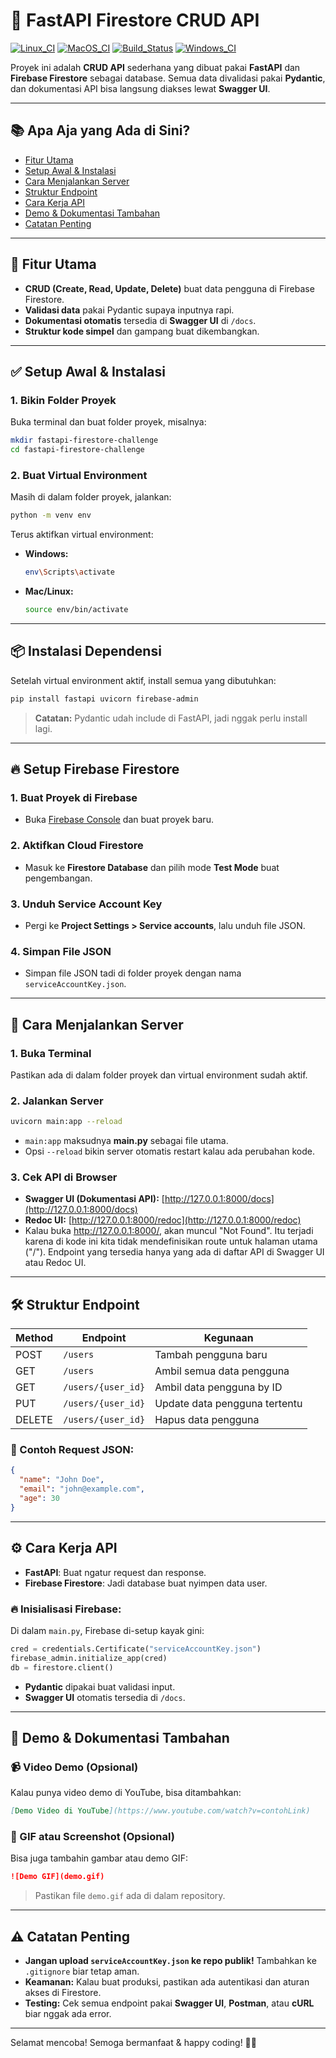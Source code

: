 # 🚀 FastAPI Firestore CRUD API

[![Linux_CI](https://img.shields.io/badge/Linux--CI-passing-brightgreen)](#) 
[![MacOS_CI](https://img.shields.io/badge/MacOS--CI-passing-brightgreen)](#) 
[![Build_Status](https://img.shields.io/badge/build-passing-brightgreen)](#) 
[![Windows_CI](https://img.shields.io/badge/Windows--CI-passing-brightgreen)](#)  


Proyek ini adalah **CRUD API** sederhana yang dibuat pakai **FastAPI** dan **Firebase Firestore** sebagai database. Semua data divalidasi pakai **Pydantic**, dan dokumentasi API bisa langsung diakses lewat **Swagger UI**.

---

## 📚 Apa Aja yang Ada di Sini?

- [Fitur Utama](#fitur-utama)
- [Setup Awal & Instalasi](#setup-awal--instalasi)
- [Cara Menjalankan Server](#cara-menjalankan-server)
- [Struktur Endpoint](#struktur-endpoint)
- [Cara Kerja API](#cara-kerja-api)
- [Demo & Dokumentasi Tambahan](#demo--dokumentasi-tambahan)
- [Catatan Penting](#catatan-penting)

---

## 🚀 Fitur Utama

- **CRUD (Create, Read, Update, Delete)** buat data pengguna di Firebase Firestore.
- **Validasi data** pakai Pydantic supaya inputnya rapi.
- **Dokumentasi otomatis** tersedia di **Swagger UI** di `/docs`.
- **Struktur kode simpel** dan gampang buat dikembangkan.

---

## ✅ Setup Awal & Instalasi

### 1. Bikin Folder Proyek

Buka terminal dan buat folder proyek, misalnya:

```bash
mkdir fastapi-firestore-challenge
cd fastapi-firestore-challenge
```

### 2. Buat Virtual Environment

Masih di dalam folder proyek, jalankan:

```bash
python -m venv env
```

Terus aktifkan virtual environment:

- **Windows:**
  ```bash
  env\Scripts\activate
  ```
- **Mac/Linux:**
  ```bash
  source env/bin/activate
  ```

---

## 📦 Instalasi Dependensi

Setelah virtual environment aktif, install semua yang dibutuhkan:

```bash
pip install fastapi uvicorn firebase-admin
```

> **Catatan:** Pydantic udah include di FastAPI, jadi nggak perlu install lagi.

---

## 🔥 Setup Firebase Firestore

### 1. Buat Proyek di Firebase

- Buka [Firebase Console](https://console.firebase.google.com/) dan buat proyek baru.

### 2. Aktifkan Cloud Firestore

- Masuk ke **Firestore Database** dan pilih mode **Test Mode** buat pengembangan.

### 3. Unduh Service Account Key

- Pergi ke **Project Settings > Service accounts**, lalu unduh file JSON.

### 4. Simpan File JSON

- Simpan file JSON tadi di folder proyek dengan nama `serviceAccountKey.json`.

---

## 🚀 Cara Menjalankan Server

### 1. Buka Terminal

Pastikan ada di dalam folder proyek dan virtual environment sudah aktif.

### 2. Jalankan Server

```bash
uvicorn main:app --reload
```

- `main:app` maksudnya **main.py** sebagai file utama.
- Opsi `--reload` bikin server otomatis restart kalau ada perubahan kode.

### 3. Cek API di Browser

- **Swagger UI (Dokumentasi API):**
  [http://127.0.0.1:8000/docs](http://127.0.0.1:8000/docs)
- **Redoc UI:**
  [http://127.0.0.1:8000/redoc](http://127.0.0.1:8000/redoc)
- Kalau buka http://127.0.0.1:8000/, akan muncul "Not Found".
Itu terjadi karena di kode ini kita tidak mendefinisikan route untuk halaman utama ("/").
Endpoint yang tersedia hanya yang ada di daftar API di Swagger UI atau Redoc UI.
---

## 🛠️ Struktur Endpoint

| Method | Endpoint           | Kegunaan                      |
| ------ | ------------------ | ----------------------------- |
| POST   | `/users`           | Tambah pengguna baru          |
| GET    | `/users`           | Ambil semua data pengguna     |
| GET    | `/users/{user_id}` | Ambil data pengguna by ID     |
| PUT    | `/users/{user_id}` | Update data pengguna tertentu |
| DELETE | `/users/{user_id}` | Hapus data pengguna           |

### 📌 Contoh Request JSON:

```json
{
  "name": "John Doe",
  "email": "john@example.com",
  "age": 30
}
```

---

## ⚙️ Cara Kerja API

- **FastAPI**: Buat ngatur request dan response.
- **Firebase Firestore**: Jadi database buat nyimpen data user.

### 🔥 Inisialisasi Firebase:

Di dalam `main.py`, Firebase di-setup kayak gini:

```python
cred = credentials.Certificate("serviceAccountKey.json")
firebase_admin.initialize_app(cred)
db = firestore.client()
```

- **Pydantic** dipakai buat validasi input.
- **Swagger UI** otomatis tersedia di `/docs`.

---

## 🎥 Demo & Dokumentasi Tambahan

### 📹 Video Demo (Opsional)

Kalau punya video demo di YouTube, bisa ditambahkan:

```markdown
[Demo Video di YouTube](https://www.youtube.com/watch?v=contohLink)
```

### 📸 GIF atau Screenshot (Opsional)

Bisa juga tambahin gambar atau demo GIF:

```markdown
![Demo GIF](demo.gif)
```

> Pastikan file `demo.gif` ada di dalam repository.

---

## ⚠️ Catatan Penting

- **Jangan upload `serviceAccountKey.json` ke repo publik!**
  Tambahkan ke `.gitignore` biar tetap aman.
- **Keamanan:** Kalau buat produksi, pastikan ada autentikasi dan aturan akses di Firestore.
- **Testing:** Cek semua endpoint pakai **Swagger UI**, **Postman**, atau **cURL** biar nggak ada error.

---

Selamat mencoba! Semoga bermanfaat & happy coding! 🚀😊



